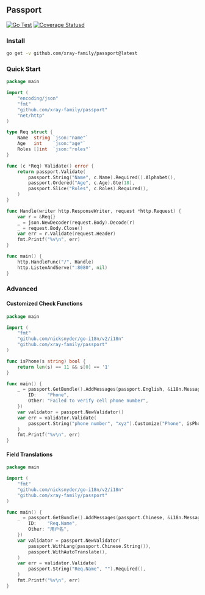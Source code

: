 ## Passport

[![Go Test](https://github.com/xray-family/passport/actions/workflows/go.yml/badge.svg)](https://github.com/xray-family/passport/actions/workflows/go.yml) [![Coverage Statusd][1]][2]

[1]: https://codecov.io/gh/lxzan/passport/branch/main/graph/badge.svg

[2]: https://codecov.io/gh/lxzan/passport

### Install

```bash
go get -v github.com/xray-family/passport@latest
```

### Quick Start

```go
package main

import (
    "encoding/json"
    "fmt"
    "github.com/xray-family/passport"
    "net/http"
)

type Req struct {
    Name  string `json:"name"`
    Age   int    `json:"age"`
    Roles []int  `json:"roles"`
}

func (c *Req) Validate() error {
    return passport.Validate(
        passport.String("Name", c.Name).Required().Alphabet(),
        passport.Ordered("Age", c.Age).Gte(18),
        passport.Slice("Roles", c.Roles).Required(),
    )
}

func Handle(writer http.ResponseWriter, request *http.Request) {
    var r = &Req{}
    _ = json.NewDecoder(request.Body).Decode(r)
    _ = request.Body.Close()
    var err = r.Validate(request.Header)
    fmt.Printf("%v\n", err)
}

func main() {
    http.HandleFunc("/", Handle)
    http.ListenAndServe(":8080", nil)
}
```

### Advanced

#### Customized Check Functions

```go
package main

import (
    "fmt"
    "github.com/nicksnyder/go-i18n/v2/i18n"
    "github.com/xray-family/passport"
)

func isPhone(s string) bool {
    return len(s) == 11 && s[0] == '1'
}

func main() {
    _ = passport.GetBundle().AddMessages(passport.English, &i18n.Message{
        ID:    "Phone",
        Other: "Failed to verify cell phone number",
    })
    var validator = passport.NewValidator()
    var err = validator.Validate(
        passport.String("phone number", "xyz").Customize("Phone", isPhone),
    )
    fmt.Printf("%v\n", err)
}
```

#### Field Translations

```go
package main

import (
    "fmt"
    "github.com/nicksnyder/go-i18n/v2/i18n"
    "github.com/xray-family/passport"
)

func main() {
    _ = passport.GetBundle().AddMessages(passport.Chinese, &i18n.Message{
        ID:    "Req.Name",
        Other: "用户名",
    })
    var validator = passport.NewValidator(
        passport.WithLang(passport.Chinese.String()),
        passport.WithAutoTranslate(),
    )
    var err = validator.Validate(
        passport.String("Req.Name", "").Required(),
    )
    fmt.Printf("%v\n", err)
}
```
